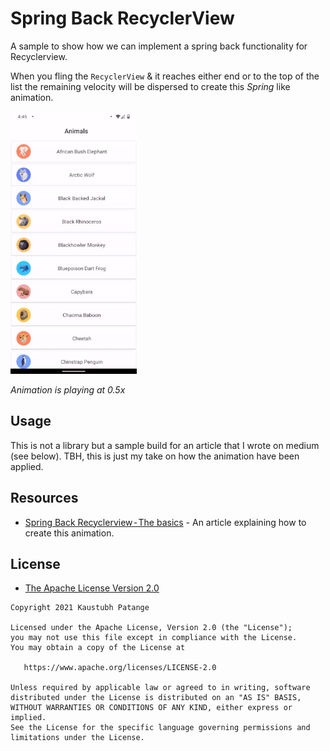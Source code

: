 # Spring Back RecyclerView

A sample to show how we can implement a spring back functionality for Recyclerview.

When you fling the `RecyclerView` & it reaches either end or to the top of the list the remaining velocity will be dispersed to create this _Spring_ like animation.

<img height="420px" src="art/demo.gif"/>

_Animation is playing at 0.5x_

## Usage

This is not a library but a sample build for an article that I wrote on medium (see below). TBH, this is just my take on how the animation have been applied.

## Resources

- [Spring Back Recyclerview - The basics]() - An article explaining how to create this animation.

## License

- [The Apache License Version 2.0](https://www.apache.org/licenses/LICENSE-2.0.txt)

```
Copyright 2021 Kaustubh Patange

Licensed under the Apache License, Version 2.0 (the "License");
you may not use this file except in compliance with the License.
You may obtain a copy of the License at

   https://www.apache.org/licenses/LICENSE-2.0

Unless required by applicable law or agreed to in writing, software
distributed under the License is distributed on an "AS IS" BASIS,
WITHOUT WARRANTIES OR CONDITIONS OF ANY KIND, either express or implied.
See the License for the specific language governing permissions and
limitations under the License.
```
